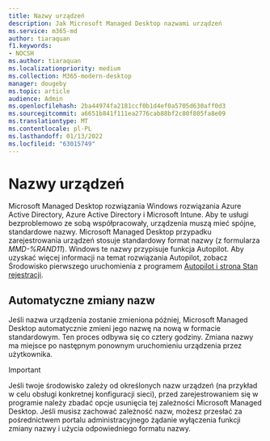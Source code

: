```yaml
---
title: Nazwy urządzeń
description: Jak Microsoft Managed Desktop nazwami urządzeń
ms.service: m365-md
author: tiaraquan
f1.keywords:
- NOCSH
ms.author: tiaraquan
ms.localizationpriority: medium
ms.collection: M365-modern-desktop
manager: dougeby
ms.topic: article
audience: Admin
ms.openlocfilehash: 2ba44974fa2181ccf0b1d4ef0a5705d630aff0d3
ms.sourcegitcommit: a6651b841f111ea2776cab88bf2c80f805fa8e09
ms.translationtype: MT
ms.contentlocale: pl-PL
ms.lasthandoff: 01/13/2022
ms.locfileid: "63015749"
---
```

# <a name="device-names"></a>Nazwy urządzeń

Microsoft Managed Desktop rozwiązania Windows rozwiązania Azure Active Directory, Azure Active Directory i Microsoft Intune. Aby te usługi bezproblemowo ze sobą współpracowały, urządzenia muszą mieć spójne, standardowe nazwy. Microsoft Managed Desktop przypadku zarejestrowania urządzeń stosuje standardowy format nazwy (z formularza *MMD-%RAND11*). Windows te nazwy przypisuje funkcja Autopilot. Aby uzyskać więcej informacji na temat rozwiązania Autopilot, zobacz Środowisko pierwszego uruchomienia z programem [Autopilot i strona Stan rejestracji](../get-started/esp-first-run.md).

## <a name="automated-name-changes"></a>Automatyczne zmiany nazw

Jeśli nazwa urządzenia zostanie zmieniona później, Microsoft Managed Desktop automatycznie zmieni jego nazwę na nową w formacie standardowym. Ten proces odbywa się co cztery godziny. Zmiana nazwy ma miejsce po następnym ponownym uruchomieniu urządzenia przez użytkownika.

> [!IMPORTANT]
> Jeśli twoje środowisko zależy od określonych nazw urządzeń (na przykład w celu obsługi konkretnej konfiguracji sieci), przed zarejestrowaniem się w programie należy zbadać opcje usunięcia tej zależności Microsoft Managed Desktop. Jeśli musisz zachować zależność nazw, możesz przesłać za pośrednictwem portalu administracyjnego żądanie [](../working-with-managed-desktop/admin-support.md) wyłączenia funkcji zmiany nazwy i użycia odpowiedniego formatu nazwy.